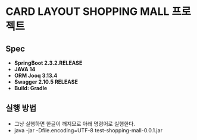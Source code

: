 # CARD LAYOUT SHOPPING MALL 프로젝트
## Spec
- **SpringBoot 2.3.2.RELEASE**
- **JAVA 14**
- **ORM Jooq 3.13.4**
- **Swagger 2.10.5 RELEASE**
- **Build: Gradle**

## 실행 방법
- 그냥 실행하면 한글이 깨지므로 아래 명령어로 실행한다.
- java -jar -Dfile.encoding=UTF-8 test-shopping-mall-0.0.1.jar

